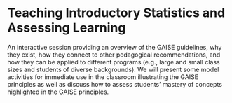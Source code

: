 # Teaching Introductory Statistics and Assessing Learning 

An interactive session providing an overview of the GAISE guidelines, why they exist, how they connect to other pedagogical recommendations, and how they can be applied to different programs (e.g., large and small class sizes and students of diverse backgrounds). We will present some model activities for immediate use in the classroom illustrating the GAISE principles as well as discuss how to assess students’ mastery of concepts highlighted in the GAISE principles.
